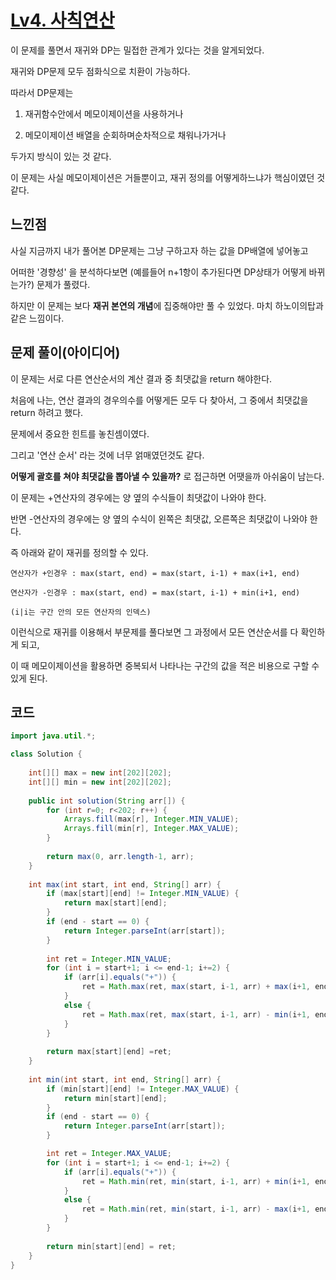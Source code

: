 # [Lv4. 사칙연산](https://school.programmers.co.kr/learn/courses/30/lessons/1843)

이 문제를 풀면서 재귀와 DP는 밀접한 관계가 있다는 것을 알게되었다.

재귀와 DP문제 모두 점화식으로 치환이 가능하다.

따라서 DP문제는

1. 재귀함수안에서 메모이제이션을 사용하거나

2. 메모이제이션 배열을 순회하며순차적으로 채워나가거나

두가지 방식이 있는 것 같다. 

이 문제는 사실 메모이제이션은 거들뿐이고, 재귀 정의를 어떻게하느냐가 핵심이였던 것 같다.

## 느낀점

사실 지금까지 내가 풀어본 DP문제는 그냥 구하고자 하는 값을 DP배열에 넣어놓고 

어떠한 '경향성' 을 분석하다보면 (예를들어 n+1항이 추가된다면 DP상태가 어떻게 바뀌는가?) 문제가 풀렸다.

하지만 이 문제는 보다 **재귀 본연의 개념**에 집중해야만 풀 수 있었다. 마치 하노이의탑과 같은 느낌이다.

## 문제 풀이(아이디어)

이 문제는 서로 다른 연산순서의 계산 결과 중 최댓값을 return 해야한다.

처음에 나는, 연산 결과의 경우의수를 어떻게든 모두 다 찾아서, 그 중에서 최댓값을 return 하려고 했다.

문제에서 중요한 힌트를 놓친셈이였다. 

그리고 '연산 순서' 라는 것에 너무 얽매였던것도 같다. 

**어떻게 괄호를 쳐야 최댓값을 뽑아낼 수 있을까?** 로 접근하면 어땟을까 아쉬움이 남는다.

이 문제는 +연산자의 경우에는 양 옆의 수식들이 최댓값이 나와야 한다.

반면 -연산자의 경우에는 양 옆의 수식이 왼쪽은 최댓값, 오른쪽은 최댓값이 나와야 한다.

즉 아래와 같이 재귀를 정의할 수 있다.

```
연산자가 +인경우 : max(start, end) = max(start, i-1) + max(i+1, end)

연산자가 -인경우 : max(start, end) = max(start, i-1) + min(i+1, end)

(i|i는 구간 안의 모든 연산자의 인덱스)
```

이런식으로 재귀를 이용해서 부문제를 풀다보면 그 과정에서 모든 연산순서를 다 확인하게 되고,

이 때 메모이제이션을 활용하면 중복되서 나타나는 구간의 값을 적은 비용으로 구할 수 있게 된다.

## 코드
```java
import java.util.*;

class Solution {
    
    int[][] max = new int[202][202];
    int[][] min = new int[202][202];
    
    public int solution(String arr[]) {
        for (int r=0; r<202; r++) {
            Arrays.fill(max[r], Integer.MIN_VALUE);
            Arrays.fill(min[r], Integer.MAX_VALUE);
        }
        
        return max(0, arr.length-1, arr);
    }
    
    int max(int start, int end, String[] arr) {
        if (max[start][end] != Integer.MIN_VALUE) {
            return max[start][end];
        }
        if (end - start == 0) {
            return Integer.parseInt(arr[start]);
        }
        
        int ret = Integer.MIN_VALUE;
        for (int i = start+1; i <= end-1; i+=2) {
            if (arr[i].equals("+")) {
                ret = Math.max(ret, max(start, i-1, arr) + max(i+1, end, arr));
            }
            else {
                ret = Math.max(ret, max(start, i-1, arr) - min(i+1, end, arr));
            }
        }
        
        return max[start][end] =ret;
    }
    
    int min(int start, int end, String[] arr) {
        if (min[start][end] != Integer.MAX_VALUE) {
            return min[start][end];
        }
        if (end - start == 0) {
            return Integer.parseInt(arr[start]);
        }

        int ret = Integer.MAX_VALUE;
        for (int i = start+1; i <= end-1; i+=2) {
            if (arr[i].equals("+")) {
                ret = Math.min(ret, min(start, i-1, arr) + min(i+1, end, arr));
            }
            else {
                ret = Math.min(ret, min(start, i-1, arr) - max(i+1, end, arr));
            }
        }
        
        return min[start][end] = ret;
    }
}
```
